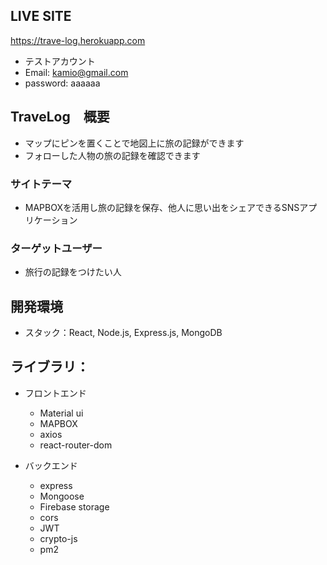 ## LIVE SITE
https://trave-log.herokuapp.com
- テストアカウント
- Email: kamio@gmail.com
- password: aaaaaa

## TraveLog　概要
- マップにピンを置くことで地図上に旅の記録ができます
- フォローした人物の旅の記録を確認できます

### サイトテーマ
- MAPBOXを活用し旅の記録を保存、他人に思い出をシェアできるSNSアプリケーション

### ターゲットユーザー
- 旅行の記録をつけたい人

## 開発環境
- スタック：React, Node.js, Express.js, MongoDB

## ライブラリ：

- フロントエンド
  - Material ui
  - MAPBOX
  - axios
  - react-router-dom

- バックエンド
  - express
  - Mongoose
  - Firebase storage
  - cors 
  - JWT
  - crypto-js
  - pm2
